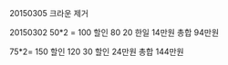 



20150305
크라운 제거

20150302
50*2 = 100 할인 80
20 한일 14만원 총합 94만원

75*2=  150 할인 120
30 할인 24만원 총합 144만원
